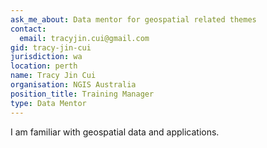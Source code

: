 ```yaml
---
ask_me_about: Data mentor for geospatial related themes
contact:
  email: tracyjin.cui@gmail.com
gid: tracy-jin-cui
jurisdiction: wa
location: perth
name: Tracy Jin Cui
organisation: NGIS Australia
position_title: Training Manager
type: Data Mentor
---
```


I am familiar with geospatial data and applications.
